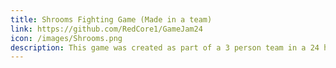 ```yaml
---
title: Shrooms Fighting Game (Made in a team)
link: https://github.com/RedCore1/GameJam24
icon: /images/Shrooms.png
description: This game was created as part of a 3 person team in a 24 hour game jam in my third year. My contributions to the team were to create the opening cinematics using cinemachine and timeline, creating materials for levels and using scripts for loading levels, camera shake, skipping cutscenes and fetching a required material to be used between levels via scripts.
---
```

